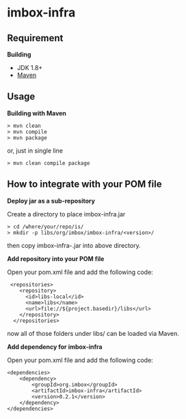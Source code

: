 # imbox-infra

## Requirement

**Building**

  * JDK 1.8+
  * [Maven](https://maven.apache.org/) 

## Usage

**Building with Maven**

    > mvn clean
    > mvn compile
    > mvn package
    
or, just in single line

    > mvn clean compile package

## How to integrate with your POM file

**Deploy jar as a sub-repository**

Create a directory to place imbox-infra.jar

    > cd /where/your/repo/is/
    > mkdir -p libs/org/imbox/imbox-infra/<version>/

then copy imbox-infra-<version>.jar into above directory.

**Add repository into your POM file**

Open your pom.xml file and add the following code:

	 <repositories>
	    <repository>
	      <id>libs-local</id>
	      <name>libs</name>
	      <url>file://${project.basedir}/libs</url>
	    </repository>
	  </repositories>
	  
now all of those folders under libs/ can be loaded via Maven.

**Add dependency for imbox-infra**

Open your pom.xml file and add the following code:

    <dependencies>
        <dependency>
            <groupId>org.imbox</groupId>
            <artifactId>imbox-infra</artifactId>
            <version>0.2.1</version>
        </dependency>
    </dependencies>
    